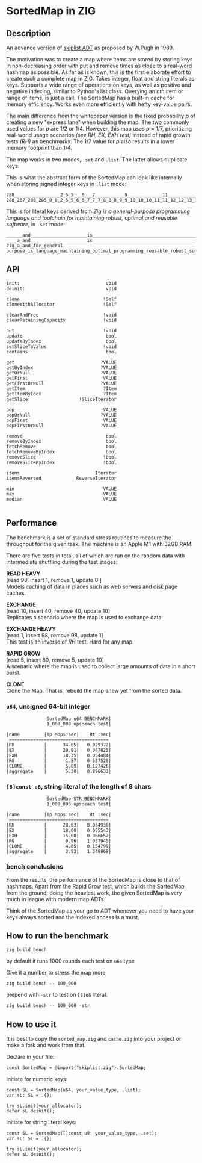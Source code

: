 # SortedMap in ZIG

## Description
An advance version of [skiplist ADT](https://en.wikipedia.org/wiki/Skip_list) as proposed by W.Pugh in 1989.

The motivation was to create a map where items are stored by storing keys in non-decreasing order with put and remove times as close to a real-word hashmap as possible. As far as is known, this is the first elaborate effort to create such a complete map in ZIG. Takes integer, float and string literals as keys. Supports a wide range of operations on keys, as well as positive and negative indexing, similar to Python's list class. Querying an *nth* item or range of items, is just a call. The SortedMap has a built-in cache for memory efficiency. Works even more efficiently with hefty key-value pairs.

The main difference from the whitepaper version is the fixed probability *p* of creating a new "express lane" when building the map. The two commonly used values for *p* are 1/2 or 1/4. However, this map uses *p* = 1/7, prioritizing real-world usage scenarios *(see RH, EX, EXH test)* instead of rapid growth tests *(RH)* as benchmarks. The 1/7 value for *p* also results in a lower memory footprint than 1/4. 

The map works in two modes, `.set` and `.list`. The latter allows duplicate keys.

This is what the abstract form of the SortedMap can look like internally when storing signed integer keys in `.list` mode:

```______________________5_____6_____________________________11________________________________________________
288_________________2_5_5___6___7___________9_____________11__________________________________51_52____54___
288_287_286_285_0_0_2_5_5_6_6_7_7_7_8_8_8_9_9_10_10_10_11_11_12_12_13_13_13_14_14_15_15_15_50_51_52_53_54_55
```

This is for literal keys derived from *Zig is a general-purpose programming language and toolchain for maintaining robust, optimal and reusable software*, in `.set` mode:

```______and_____________________is____________________________________________________________________________
______and_____________________is____________________________________________________________________________
____a_and_____________________is___________________________________________________robust___________________
Zig_a_and_for_general-purpose_is_language_maintaining_optimal_programming_reusable_robust_software_toolchain
```

## API
```
init:                                void
deinit:                              void

clone                               !Self
cloneWithAllocator                  !Self

clearAndFree                        !void
clearRetainingCapacity              !void

put                                 !void
update                               bool
updateByIndex                        bool
setSliceToValue                     !void
contains                             bool

get                                ?VALUE
getByIndex                         ?VALUE
getOrNull                          ?VALUE
getFirst                            VALUE
getFirstOrNull                     ?VALUE
getItem                             ?Item
getItemByIdex                       ?Item
getSlice                   !SliceIterator

pop                                 VALUE
popOrNull                          ?VALUE
popFirst                            VALUE
popFirstOrNull                     ?VALUE

remove                               bool
removeByIndex                        bool
fetchRemove                          bool
fetchRemoveByIndex                   bool
removeSlice                         !bool
removeSliceByIndex                  !bool

items                            Iterator
itemsReversed             ReverseIterator

min                                 VALUE
max                                 VALUE
median                              VALUE


```
## Performance
The benchmark is a set of standard stress routines to measure the throughput for the given task. The machine is an Apple M1 with 32GB RAM.

There are five tests in total, all of which are run on the random data with intermediate shuffling during the test stages:

**READ HEAVY**\
[read 98, insert 1,  remove 1,  update 0 ]\
Models caching of data in places such as web servers and disk page caches.

**EXCHANGE**\
[read 10, insert 40, remove 40, update 10]\
Replicates a scenario where the map is used to exchange data.

**EXCHANGE HEAVY**\
[read 1, insert 98, remove 98, update 1]\
This test is an inverse of *RH* test. Hard for any map.

**RAPID GROW**\
[read 5,  insert 80, remove 5,  update 10]\
A scenario where the map is used to collect large amounts of data in a short burst.

**CLONE**\
Clone the Map. That is, rebuild the map anew yet from the sorted data.

### `u64`, unsigned 64-bit integer
```
               SortedMap u64 BENCHMARK|
               1_000_000 ops:each test|

|name         |Tp Mops:sec|    Rt :sec|
 =====================================
|RH           |      34.05|   0.029372|
|EX           |      20.91|   0.047825|
|EXH          |      18.35|   0.054484|
|RG           |       1.57|   0.637526|
|CLONE        |       5.89|   0.127426|
|aggregate    |       5.30|   0.896633|
```

### `[8]const u8`, string literal of the length of 8 chars
```
               SortedMap STR BENCHMARK|
               1_000_000 ops:each test|

|name         |Tp Mops:sec|    Rt :sec|
 =====================================
|RH           |      28.63|   0.034930|
|EX           |      18.00|   0.055543|
|EXH          |      15.00|   0.066652|
|RG           |       0.96|   1.037945|
|CLONE        |       4.85|   0.154799|
|aggregate    |       3.52|   1.349869|
```

### bench conclusions
From the results, the performance of the SortedMap is close to that of hashmaps. Apart from the Rapid Grow test, which builds the SortedMap from the ground, doing the heaviest work, the given SortedMap is very much in league with modern map ADTs.

Think of the SortedMap as your go to ADT whenever you need to have your keys always sorted and the indexed access is a must.

## How to run the benchmark
```
zig build bench
```
by default it runs 1000 rounds each test on `u64` type

Give it a number to stress the map more
```
zig build bench -- 100_000
```
prepend with `-str` to test on `[8]u8` literal.
```
zig build bench -- 100_000 -str
```

## How to use it
It is best to copy the `sorted_map.zig` and `cache.zig` into your project or make a fork and work from that.

Declare in your file:
```zig
const SortedMap = @import("skiplist.zig").SortedMap;
```

Initiate for numeric keys:
```zig
const SL = SortedMap(u64, your_value_type, .list);
var sL: SL = .{};

try sL.init(your_allocator);
defer sL.deinit();

```

Initiate for string literal keys:
```zig
const SL = SortedMap([]const u8, your_value_type, .set);
var sL: SL = .{};

try sL.init(your_allocator);
defer sL.deinit();
```














